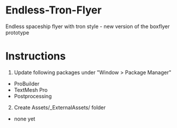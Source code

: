 # Endless-Tron-Flyer
Endless spaceship flyer with tron style - new version of the boxflyer prototype

# Instructions
1. Update following packages under "Window > Package Manager"
  - ProBuilder
  - TextMesh Pro
  - Postprocessing
2. Create Assets/_ExternalAssets/ folder<br>
  - none yet
